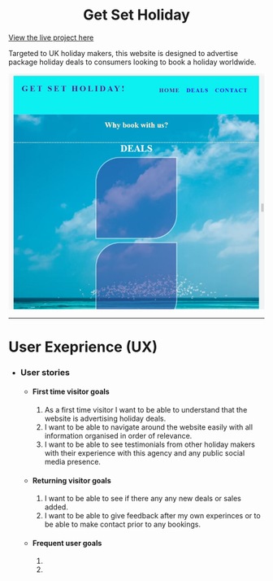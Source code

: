 <h1 align="center">Get Set Holiday</h1>

[View the live project here](https://github.com/BegumDev/Project-Milestone-1)

Targeted to UK holiday makers, this website is designed to advertise package holiday deals to consumers looking to book a holiday worldwide.

![Initial photo](assets/images/photo.jpg)

***
# User Exeprience (UX)

- ### User stories
    - #### First time visitor goals
        1. As a first time visitor I want to be able to understand that the website is advertising holiday deals.
        2. I want to be able to navigate around the website easily with all information organised in order of relevance.
        3. I want to be able to see testimonials from other holiday makers with their experience with this agency and any public social media presence.

    - #### Returning visitor goals
        1. I want to be able to see if there any any new deals or sales added.
        2. I want to be able to give feedback after my own experinces or to be able to make contact prior to any bookings.
        
    - #### Frequent user goals
        1. 
        2. 

    